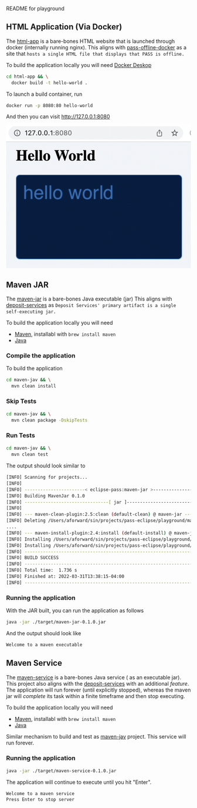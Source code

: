 README for playground

## HTML Application (Via Docker)

The [html-app](/html-app) is a bare-bones HTML website
that is launched through docker (internally running nginx).
This aligns with [pass-offline-docker](https://github.com/OA-PASS/pass-offline-docker)
as a site that `hosts a single HTML file that displays that PASS is offline.`

To build the application locally you will need [Docker Deskop](https://www.docker.com/products/developer-tools/)

```bash
cd html-app && \
  docker build -t hello-world .
```

To launch a build container, run

```bash
docker run -p 8080:80 hello-world
```

And then you can visit http://127.0.0.1:8080

![HTML App running in browser](/docs/assets/html_app_nginx.png)

## Maven JAR

The [maven-jar](/maven-jar) is a bare-bones Java executable (jar)
This aligns with [deposit-services](https://github.com/OA-PASS/deposit-services)
as `Deposit Services' primary artifact is a single self-executing jar.`

To build the application locally you will need

* [Maven](https://maven.apache.org/install.html), installabl with `brew install maven`
* [Java](https://openjdk.java.net)

### Compile the application

To build the application

```bash
cd maven-jav && \
  mvn clean install
```

### Skip Tests

```bash
cd maven-jav && \
  mvn clean package -DskipTests
```

### Run Tests


```bash
cd maven-jav && \
  mvn clean test
```

The output should look similar to

```bash
[INFO] Scanning for projects...
[INFO]
[INFO] -----------------------< eclipse-pass:maven-jar >-----------------------
[INFO] Building MavenJar 0.1.0
[INFO] --------------------------------[ jar ]---------------------------------
[INFO]
[INFO] --- maven-clean-plugin:2.5:clean (default-clean) @ maven-jar ---
[INFO] Deleting /Users/aforward/sin/projects/pass-eclipse/playground/maven-jar/target
....
[INFO] --- maven-install-plugin:2.4:install (default-install) @ maven-jar ---
[INFO] Installing /Users/aforward/sin/projects/pass-eclipse/playground/maven-jar/target/maven-jar-0.1.0.jar to /Users/aforward/.m2/repository/eclipse-pass/maven-jar/0.1.0/maven-jar-0.1.0.jar
[INFO] Installing /Users/aforward/sin/projects/pass-eclipse/playground/maven-jar/pom.xml to /Users/aforward/.m2/repository/eclipse-pass/maven-jar/0.1.0/maven-jar-0.1.0.pom
[INFO] ------------------------------------------------------------------------
[INFO] BUILD SUCCESS
[INFO] ------------------------------------------------------------------------
[INFO] Total time:  1.736 s
[INFO] Finished at: 2022-03-31T13:38:15-04:00
[INFO] ------------------------------------------------------------------------
```

### Running the application

With the JAR built, you can run the application as follows

```bash
java -jar ./target/maven-jar-0.1.0.jar
```

And the output should look like

```bash
Welcome to a maven executable
```


## Maven Service

The [maven-service](/maven-service) is a bare-bones Java service (
as an executable jar).  This project also aligns with the
[deposit-services](https://github.com/OA-PASS/deposit-services)
with an additional _feature_.  The application will run forever
(until explicitly stopped), whereas the maven jar will _complete_
its task within a finite timeframe and then stop executing.

To build the application locally you will need

* [Maven](https://maven.apache.org/install.html), installabl with `brew install maven`
* [Java](https://openjdk.java.net)

Similar mechanism to build and test as [maven-jav](/maven-jav) project.  This
service will run forever.

### Running the application

```bash
java -jar ./target/maven-service-0.1.0.jar
```

The application will continue to execute until you hit "Enter".

```
Welcome to a maven service
Press Enter to stop server

```
